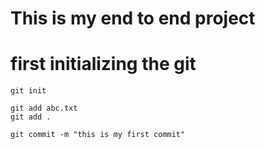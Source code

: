 # This is my end to end project 

# first initializing the git

```
git init
```
```
git add abc.txt
git add .
```
```
git commit -m "this is my first commit"
```